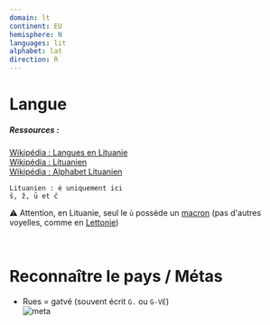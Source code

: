 ```yaml
---
domain: lt
continent: EU
hemisphere: N
languages: lit
alphabet: lat
direction: R
---
```


# Langue

##### Ressources :

[Wikipédia : Langues en Lituanie](https://fr.wikipedia.org/wiki/Langues_en_Lituanie)  
[Wikipédia : Lituanien](https://fr.wikipedia.org/wiki/Lituanien)  
[Wikipédia : Alphabet Lituanien](https://fr.wikipedia.org/wiki/Alphabet_lituanien)

```
Lituanien : ė uniquement ici 
š, ž, ū et č
```

:warning: Attention, en Lituanie, seul le `ū` possède un [macron](https://fr.wikipedia.org/wiki/Macron_(diacritique)) (pas d'autres voyelles, comme en [Lettonie](/flag/lv))

<br/>

# Reconnaître le pays / Métas

- Rues = gatvé (souvent écrit `G.` ou `G-VÉ`)  
  ![meta](/images/lt_geoguessr.png)

